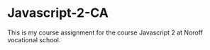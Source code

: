 # Javascript-2-CA
This is my course assignment for the course Javascript 2 at Noroff vocational school.
